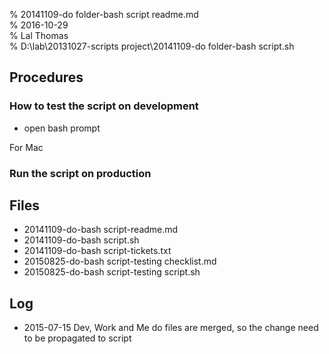 % 20141109-do folder-bash script readme.md 	
% 2016-10-29 	
% Lal Thomas 	
% D:\lab\20131027-scripts project\20141109-do folder-bash script.sh 	
	
Procedures
----------

### How to test the script on development

* open bash prompt

For Mac

### Run the script on production

Files
-----

- 20141109-do-bash script-readme.md
- 20141109-do-bash script.sh
- 20141109-do-bash script-tickets.txt
- 20150825-do-bash script-testing checklist.md
- 20150825-do-bash script-testing script.sh


Log
---

* 2015-07-15 Dev, Work and Me do files are merged, so the change need to be propagated to script